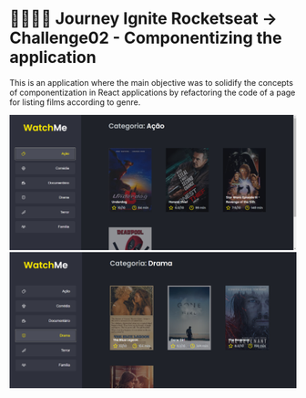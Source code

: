 # 🚀👨🏾‍🚀 Journey Ignite Rocketseat -> Challenge02 - Componentizing the application

This is an application where the main objective was to solidify the concepts
of componentization in React applications by refactoring the code of a page for listing films according to genre.

![](image01.png)
![](image02.png)
